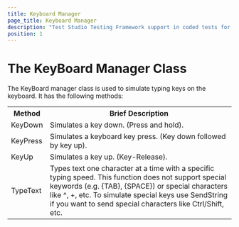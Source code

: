 ```yaml
---
title: Keyboard Manager
page_title: Keyboard Manager
description: "Test Studio Testing Framework support in coded tests for sending direct keyboard actions through the KeyBoard Manager class."
position: 1
---
```


# The KeyBoard Manager Class

The KeyBoard manager class is used to simulate typing keys on the keyboard. It has the following methods:

<table class="docs">
<tr>
	<th>Method</th><th>Brief Description</th>
</tr>
<tr>
	<td>KeyDown</td>
	<td>Simulates a key down. (Press and hold).</td>
</tr>
<tr>
	<td>KeyPress</td>
	<td>Simulates a keyboard key press. (Key down followed by key up).</td>
</tr>
<tr>
	<td>KeyUp</td>
	<td>Simulates a key up. (Key-Release).</td>
</tr>
<tr>
	<td>TypeText</td>
	<td>Types text one character at a time with a specific typing speed. This function does not support special keywords (e.g. {TAB}, {SPACE}) or special characters like ^, +, etc. To simulate special keys use SendString if you want to send special characters like Ctrl/Shift, etc.</td>
</tr>
</table>

